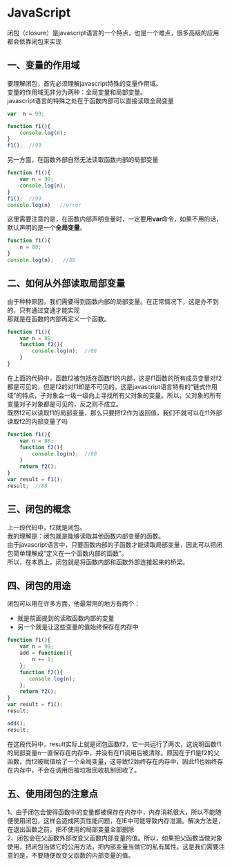 # JavaScript  
闭包（closure）是javascript语言的一个特点，也是一个难点，很多高级的应用都会依靠闭包来实现  

## 一、变量的作用域  
要理解闭包，首先必须理解javascript特殊的变量作用域。  
变量的作用域无非分为两种：全局变量和局部变量。  
javascript语言的特殊之处在于函数内部可以直接读取全局变量  
```js
var  n = 99;

function f1(){
    console.log(n);
}
f1();  //99
```  
另一方面，在函数外部自然无法读取函数内部的局部变量  
```js
function f1(){
    var n = 99;
    console.log(n);
}
f1();  //99
console.log(n)   //error
```  
这里需要注意的是，在函数内部声明变量时，一定要用**var**命令，如果不用的话，默认声明的是一个**全局变量**。  
```js
function f1(){
    n = 88;
}
console.log(n);   //88
```  

## 二、如何从外部读取局部变量  
由于种种原因，我们需要得到函数内部的局部变量。在正常情况下，这是办不到的，只有通过变通才能实现  
那就是在函数的内部再定义一个函数。  
```js
function f1(){
    var n = 88;
    function f2(){
        console.log(n);  //88
    }
}
```  
在上面的代码中，函数f2被包括在函数f1的内部，这是f1函数的所有成员变量对f2都是可见的，但是f2的对f1却是不可见的。这是javascript语言特有的“链式作用域”的特点，子对象会一级一级向上寻找所有父对象的变量。所以，父对象的所有变量对子对象都是可见的，反之则不成立。  
既然f2可以读取f1的局部变量，那么只要把f2作为返回值，我们不就可以在f1外部读取f2的内部变量了吗  
```js
function f1(){
    var n = 88;
    function f2(){
        console.log(n);  //88
    }
    return f2();
}
var result = f1();
result;  //88
```  

## 三、闭包的概念  
上一段代码中，f2就是闭包。  
我的理解是：闭包就是能够读取其他函数内部变量的函数。  
由于javascript语言中，只要函数内部的子函数才能读取局部变量，因此可以把闭包简单理解成“定义在一个函数内部的函数”。  
所以，在本质上，闭包就是将函数内部和函数外部连接起来的桥梁。  

## 四、闭包的用途  
闭包可以用在许多方面，他最常用的地方有两个：  
* 就是前面提到的读取函数内部的变量  
* 另一个就是让这些变量的值始终保存在内存中  

```js
function f1(){
    var n = 99;
    add = function(){
        n += 1;
    };
    function f2(){
       console.log(n);
    };
    return f2();
}
var result = f1();
result;

add();
result;
```  
在这段代码中，result实际上就是闭包函数f2，它一共运行了两次，这说明函数f1的局部变量n一直保存在内存中，并没有在f1调用后被清除。原因在于f1是f2的父函数，而f2被赋值给了一个全局变量，这导致f2始终存在内存中，因此f1也始终存在内存中，不会在调用后被垃圾回收机制回收了。  

## 五、使用闭包的注意点  
1、由于闭包会使得函数中的变量都被保存在内存中，内存消耗很大，所以不能随便使用闭包，这样会造成网页性能问题，在IE中可能导致内存泄漏。解决方法是，在退出函数之前，把不使用的局部变量全部删除  
2、闭包会在父函数外部改变父函数内部变量的值。所以，如果把父函数当做对象使用，把闭包当做它的公用方法，把内部变量当做它的私有属性。这是我们需要注意的是，不要随便改变父函数的内部变量的值。  

